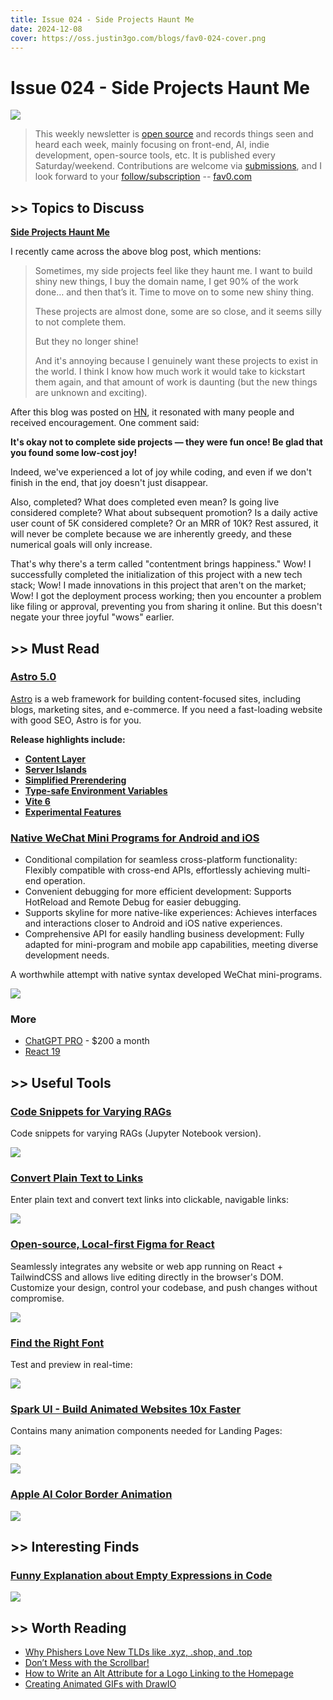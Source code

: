 ```yaml
---
title: Issue 024 - Side Projects Haunt Me
date: 2024-12-08
cover: https://oss.justin3go.com/blogs/fav0-024-cover.png
---
```

# Issue 024 - Side Projects Haunt Me

![](https://oss.justin3go.com/blogs/fav0-024-cover.png)

> This weekly newsletter is [open source](https://github.com/Justin3go/FAV0) and records things seen and heard each week, mainly focusing on front-end, AI, indie development, open-source tools, etc. It is published every Saturday/weekend. Contributions are welcome via [submissions](https://github.com/Justin3go/FAV0/issues), and I look forward to your [follow/subscription](https://fav0.com/feed.xml) -- [fav0.com](https://fav0.com/)

## \>\> Topics to Discuss

**[Side Projects Haunt Me](https://cassidoo.co/post/side-project-haunting/)**

I recently came across the above blog post, which mentions:

> Sometimes, my side projects feel like they haunt me. I want to build shiny new things, I buy the domain name, I get 90% of the work done… and then that’s it. Time to move on to some new shiny thing.  
>
> These projects are almost done, some are so close, and it seems silly to not complete them.
>
> But they no longer shine!
>
> And it's annoying because I genuinely want these projects to exist in the world. I think I know how much work it would take to kickstart them again, and that amount of work is daunting (but the new things are unknown and exciting).

After this blog was posted on [HN](https://news.ycombinator.com/item?id=42261197), it resonated with many people and received encouragement. One comment said:

**It's okay not to complete side projects — they were fun once! Be glad that you found some low-cost joy!**

Indeed, we've experienced a lot of joy while coding, and even if we don't finish in the end, that joy doesn't just disappear.

Also, completed? What does completed even mean? Is going live considered complete? What about subsequent promotion? Is a daily active user count of 5K considered complete? Or an MRR of 10K? Rest assured, it will never be complete because we are inherently greedy, and these numerical goals will only increase.

That's why there's a term called "contentment brings happiness." Wow! I successfully completed the initialization of this project with a new tech stack; Wow! I made innovations in this project that aren't on the market; Wow! I got the deployment process working; then you encounter a problem like filing or approval, preventing you from sharing it online. But this doesn't negate your three joyful "wows" earlier.

## \>\> Must Read

### [Astro 5.0](https://astro.build/blog/astro-5/)

[Astro](https://astro.build/) is a web framework for building content-focused sites, including blogs, marketing sites, and e-commerce. If you need a fast-loading website with good SEO, Astro is for you.

**Release highlights include:**

- **[Content Layer](https://astro.build/blog/astro-5/#content-layer)**
- **[Server Islands](https://astro.build/blog/astro-5/#server-islands)**
- **[Simplified Prerendering](https://astro.build/blog/astro-5/#simplified-prerendering)**
- **[Type-safe Environment Variables](https://astro.build/blog/astro-5/#astroenv)**
- **[Vite 6](https://astro.build/blog/astro-5/#vite-6)**
- **[Experimental Features](https://astro.build/blog/astro-5/#experimental-features)**

### [Native WeChat Mini Programs for Android and iOS](https://developers.weixin.qq.com/platform/miniapp)

- Conditional compilation for seamless cross-platform functionality: Flexibly compatible with cross-end APIs, effortlessly achieving multi-end operation.
- Convenient debugging for more efficient development: Supports HotReload and Remote Debug for easier debugging.
- Supports skyline for more native-like experiences: Achieves interfaces and interactions closer to Android and iOS native experiences.
- Comprehensive API for easily handling business development: Fully adapted for mini-program and mobile app capabilities, meeting diverse development needs.

A worthwhile attempt with native syntax developed WeChat mini-programs.

![](https://oss.justin3go.com/blogs/Pasted%20image%2020241208213239.png)

### More

- [ChatGPT PRO](https://news.ycombinator.com/item?id=42330732) - $200 a month
- [React 19](https://github.com/facebook/react/blob/main/CHANGELOG.md)
  
## \>\> Useful Tools

### [Code Snippets for Varying RAGs](https://github.com/athina-ai/rag-cookbooks)

Code snippets for varying RAGs (Jupyter Notebook version).

![](https://oss.justin3go.com/blogs/Pasted%20image%2020241208210932.png)

### [Convert Plain Text to Links](https://linkify.js.org/)

Enter plain text and convert text links into clickable, navigable links:

![](https://oss.justin3go.com/blogs/Pasted%20image%2020241208210308.png)

### [Open-source, Local-first Figma for React](https://onlook.dev/)

Seamlessly integrates any website or web app running on React + TailwindCSS and allows live editing directly in the browser's DOM. Customize your design, control your codebase, and push changes without compromise.

![](https://oss.justin3go.com/blogs/Pasted%20image%2020241208210614.png)

### [Find the Right Font](https://www.uifonts.app/)

Test and preview in real-time:

![](https://oss.justin3go.com/blogs/Pasted%20image%2020241208210117.png)

### [Spark UI - Build Animated Websites 10x Faster](https://spark-ui.dev/)

Contains many animation components needed for Landing Pages:

![](https://oss.justin3go.com/blogs/Pasted%20image%2020241208210032.png)

![](https://oss.justin3go.com/blogs/Pasted%20image%2020241208210046.png)

### [Apple AI Color Border Animation](https://codepen.io/thebabydino/pen/WNVPdJg)

![](https://oss.justin3go.com/blogs/Pasted%20image%2020241208211831.png)

## \>\> Interesting Finds

### [Funny Explanation about Empty Expressions in Code](https://x.com/hylarucoder/status/1864265800712114366)

![](https://oss.justin3go.com/blogs/Pasted%20image%2020241208211505.png)

## \>\> Worth Reading

- [Why Phishers Love New TLDs like .xyz, .shop, and .top](https://krebsonsecurity.com/2024/12/why-phishers-love-new-tlds-like-shop-top-and-xyz/)
- [Don’t Mess with the Scrollbar!](https://dontfuckwithscroll.com/)
- [How to Write an Alt Attribute for a Logo Linking to the Homepage](https://htmhell.dev/adventcalendar/2024/1/)
- [Creating Animated GIFs with DrawIO](https://x.com/anata_404/status/1863891891630268737)

